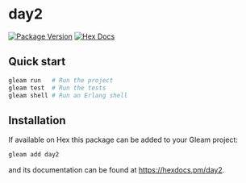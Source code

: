 # day2

[![Package Version](https://img.shields.io/hexpm/v/day2)](https://hex.pm/packages/day2)
[![Hex Docs](https://img.shields.io/badge/hex-docs-ffaff3)](https://hexdocs.pm/day2/)

## Quick start

```sh
gleam run   # Run the project
gleam test  # Run the tests
gleam shell # Run an Erlang shell
```

## Installation

If available on Hex this package can be added to your Gleam project:

```sh
gleam add day2
```

and its documentation can be found at <https://hexdocs.pm/day2>.
